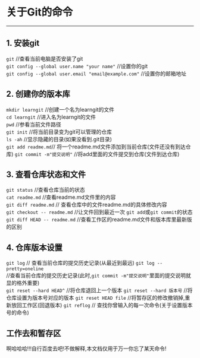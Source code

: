# 关于Git的命令
***
## 1. 安装git
`git` //查看当前电脑是否安装了git  
`git config --global user.name "your name"` //设置你的git  
`git config --global user.email "email@example.com"` //设置你的邮箱地址  
## 2. 创建你的版本库
`mkdir learngit` //创建一个名为learngit的文件  
`cd learngit` //进入名为learngit的文件  
`pwd` //参看当前文件路径  
`git init` //将当前目录变为git可以管理的仓库  
`ls -ah` //显示隐藏的目录(如果没看到.git目录)  
`git add readme.md`// 将一个readme.md文件添加到当前仓库(文件还没有到达仓库)
`git commit -m"提交说明"` //将add里面的文件提交到仓库(文件到达仓库)

## 3. 查看仓库状态和文件
`git status` //查看仓库当前的状态   
`cat readme.md` //查看readme.md文件里的内容   
`git diff readme.md` // 查看仓库中的文件readme.md的具体修改内容  
`git checkout -- readme.md` //让文件回到最近一次 `git add`或`git commit`的状态    
`git diff HEAD -- readme.md` //查看工作区的readme.md文件和版本库里最新版的区别  

## 4. 仓库版本设置
`git log` // 查看当前仓库的提交历史记录(从最近到最远)
`git log --pretty=oneline`   
//查看当前仓库的提交历史记录(此时,`git commit -m"提交说明"`里面的提交说明就显的格外重要)  
`git reset --hard HEAD^` //将仓库退回上一个版本
`git reset --hard 版本号` //将仓库设置为版本号对应的版本
`git reset HEAD file`  //将暂存区的修改撤销掉,重新放回工作区(回退版本)
`git reflog` // 查找你曾输入的每一次命令(关于设置版本号的命令)

## 工作去和暂存区
啊哈哈哈!!!自行百度去吧!不做解释,本文档仅用于万一你忘了某天命令!



